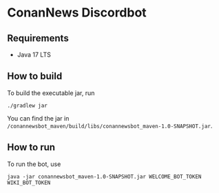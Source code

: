 # ConanNews Discordbot

## Requirements
- Java 17 LTS

## How to build

To build the executable jar, run

`./gradlew jar`

You can find the jar in `/conannewsbot_maven/build/libs/conannewsbot_maven-1.0-SNAPSHOT.jar`.

## How to run

To run the bot, use

`java -jar conannewsbot_maven-1.0-SNAPSHOT.jar WELCOME_BOT_TOKEN WIKI_BOT_TOKEN`
